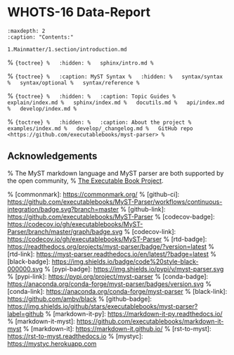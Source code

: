 # WHOTS-16 Data-Report

```{toctree}
:maxdepth: 2
:caption: "Contents:"

1.Mainmatter/1.section/introduction.md

```

%   ```{toctree}
%   :hidden:
%   sphinx/intro.md
%   ```

%   ```{toctree}
%   :caption: MyST Syntax
%   :hidden:
%   syntax/syntax
%   syntax/optional
%   syntax/reference
%   ```

%   ```{toctree}
%   :hidden:
%   :caption: Topic Guides
%   explain/index.md
%   sphinx/index.md
%   docutils.md
%   api/index.md
%   develop/index.md
%   ```

%   ```{toctree}
%   :hidden:
%   :caption: About the project
%   examples/index.md
%   develop/_changelog.md
%   GitHub repo <https://github.com/executablebooks/myst-parser>
%   ```

## Acknowledgements

% The MyST markdown language and MyST parser are both supported by the open community,
% [The Executable Book Project](https://executablebooks.org).

%   [commonmark]: https://commonmark.org/
%   [github-ci]: https://github.com/executablebooks/MyST-Parser/workflows/continuous-integration/badge.svg?branch=master
%   [github-link]: https://github.com/executablebooks/MyST-Parser
%   [codecov-badge]: https://codecov.io/gh/executablebooks/MyST-Parser/branch/master/graph/badge.svg
%   [codecov-link]: https://codecov.io/gh/executablebooks/MyST-Parser
%   [rtd-badge]: https://readthedocs.org/projects/myst-parser/badge/?version=latest
%   [rtd-link]: https://myst-parser.readthedocs.io/en/latest/?badge=latest
%   [black-badge]: https://img.shields.io/badge/code%20style-black-000000.svg
%   [pypi-badge]: https://img.shields.io/pypi/v/myst-parser.svg
%   [pypi-link]: https://pypi.org/project/myst-parser
%   [conda-badge]: https://anaconda.org/conda-forge/myst-parser/badges/version.svg
%   [conda-link]: https://anaconda.org/conda-forge/myst-parser
%   [black-link]: https://github.com/ambv/black
%   [github-badge]: https://img.shields.io/github/stars/executablebooks/myst-parser?label=github
%   [markdown-it-py]: https://markdown-it-py.readthedocs.io/
%   [markdown-it-myst]: https://github.com/executablebooks/markdown-it-myst
%   [markdown-it]: https://markdown-it.github.io/
%   [rst-to-myst]: https://rst-to-myst.readthedocs.io
%   [mystyc]: https://mystyc.herokuapp.com